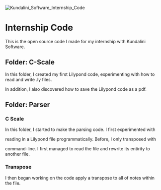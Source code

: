 ![Kundalini_Software_Internship_Code](https://github.com/user-attachments/assets/ef47fe92-cd52-4f23-a821-05430412deca)

# Internship Code
This is the open source code I made for my internship with Kundalini Software.

## Folder: C-Scale
In this folder, I created my first Lilypond code, experimenting with how to read and write .ly files.

In addition, I also discovered how to save the Lilypond code as a pdf.

## Folder: Parser

### C Scale

In this folder, I started to make the parsing code. I first experimented with 

reading in a Lilypond file programmatically. Before, I only transposed with

command-line. I first managed to read the file and rewrite its entirity to another file. 

### Transpose

I then began working on the code apply a transpose to all of notes within the file.
